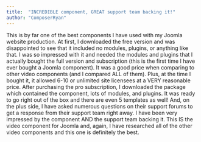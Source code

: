 ```yaml
---
title:  "INCREDIBLE component, GREAT support team backing it!"
author: "ComposerRyan"
---
```

This is by far one of the best components I have used with my Joomla website production. At first, I downloaded the free version and was disappointed to see that it included no modules, plugins, or anything like that. I was so impressed with it and needed the modules and plugins that I actually bought the full version and subscription (this is the first time I have ever bought a Joomla component). It was a good price when comparing to other video components (and I compared ALL of them). Plus, at the time I bought it, it allowed 6-10 or unlimited site licensees at a VERY reasonable price. After purchasing the pro subscription, I downloaded the package which contained the component, lots of modules, and plugins. It was ready to go right out of the box and there are even 5 templates as well! And, on the plus side, I have asked numerous questions on their support forums to get a response from their support team right away. I have been very impressed by the component AND the support team backing it. This IS the video component for Joomla and, again, I have researched all of the other video components and this one is definitely the best.
